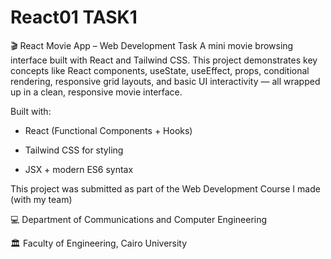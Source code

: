 # React01 TASK1
🎬 React Movie App – Web Development Task
A mini movie browsing interface built with React and Tailwind CSS. This project demonstrates key concepts like React components, useState, useEffect, props, conditional rendering, responsive grid layouts, and basic UI interactivity — all wrapped up in a clean, responsive movie interface.

Built with:

- React (Functional Components + Hooks)

- Tailwind CSS for styling

- JSX + modern ES6 syntax

This project was submitted as part of the Web Development Course I made (with my team)


💻 Department of Communications and Computer Engineering


🏛️ Faculty of Engineering, Cairo University
